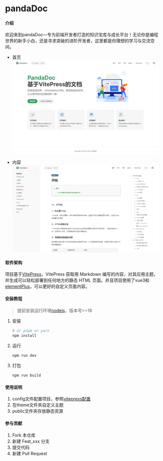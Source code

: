 # pandaDoc

#### 介绍
欢迎来到pandaDoc—专为前端开发者打造的知识宝库与成长平台！无论你是编程世界的新手小白，还是寻求突破的进阶开发者，这里都是你理想的学习与交流空间。
- 首页
  ![首页](./img/home.png)

- 内容
  ![内容](./img/content-1.png)


#### 软件架构

项目基于[VitePress](https://vitepress.dev/zh/)，VitePress 获取用 Markdown 编写的内容，对其应用主题，并生成可以轻松部署到任何地方的静态 HTML 页面。并且项目使用了vue3和[elementPlus](https://element-plus.org/zh-CN/)，可以更好的自定义页面内容。

#### 安装教程

> 提前安装运行环境[nodejs](https://nodejs.org/en)，版本号>=18

1. 安装

   ```bash
   # or pnpm or yarn
   npm install
   ```

2. 运行

   ```bash
   npm run dev
   ```

3. 打包

   ```bash
   npm run build
   ```

#### 使用说明

1.  config文件配置项目，参照[vitepress配置](https://vitepress.dev/zh/reference/site-config)
2.  在theme文件夹自定义主题
3.  public文件夹存放静态资源

#### 参与贡献

1.  Fork 本仓库
2.  新建 Feat_xxx 分支
3.  提交代码
4.  新建 Pull Request
